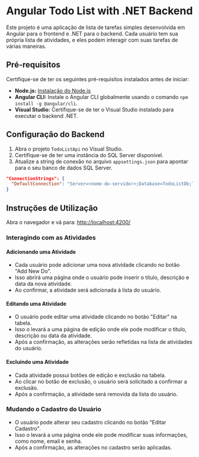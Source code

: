 # Angular Todo List with .NET Backend

Este projeto é uma aplicação de lista de tarefas simples desenvolvida em Angular para o frontend e .NET para o backend. Cada usuário tem sua própria lista de atividades, e eles podem interagir com suas tarefas de várias maneiras.

## Pré-requisitos

Certifique-se de ter os seguintes pré-requisitos instalados antes de iniciar:

- **Node.js:** [Instalação do Node.js](https://nodejs.org/)
- **Angular CLI:** Instale o Angular CLI globalmente usando o comando `npm install -g @angular/cli`.
- **Visual Studio:** Certifique-se de ter o Visual Studio instalado para executar o backend .NET.

## Configuração do Backend

1. Abra o projeto `TodoListApi` no Visual Studio.
2. Certifique-se de ter uma instância do SQL Server disponível.
3. Atualize a string de conexão no arquivo `appsettings.json` para apontar para o seu banco de dados SQL Server.

```json
"ConnectionStrings": {
  "DefaultConnection": "Server=<nome-do-servidor>;Database=TodoListDb;Trusted_Connection=True;"
}
```

## Instruções de Utilização

Abra o navegador e vá para: [http://localhost:4200/](http://localhost:4200/)

### Interagindo com as Atividades

#### Adicionando uma Atividade

- Cada usuário pode adicionar uma nova atividade clicando no botão "Add New Do".
- Isso abrirá uma página onde o usuário pode inserir o título, descrição e data da nova atividade.
- Ao confirmar, a atividade será adicionada à lista do usuário.

#### Editando uma Atividade

- O usuário pode editar uma atividade clicando no botão "Editar" na tabela.
- Isso o levará a uma página de edição onde ele pode modificar o título, descrição ou data da atividade.
- Após a confirmação, as alterações serão refletidas na lista de atividades do usuário.

#### Excluindo uma Atividade

- Cada atividade possui botões de edição e exclusão na tabela.
- Ao clicar no botão de exclusão, o usuário será solicitado a confirmar a exclusão.
- Após a confirmação, a atividade será removida da lista do usuário.

### Mudando o Cadastro do Usuário

- O usuário pode alterar seu cadastro clicando no botão "Editar Cadastro".
- Isso o levará a uma página onde ele pode modificar suas informações, como nome, email e senha.
- Após a confirmação, as alterações no cadastro serão aplicadas.

